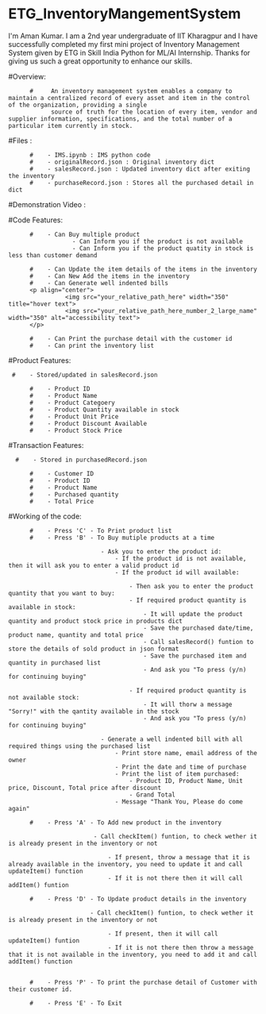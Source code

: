 # ETG_InventoryMangementSystem
I'm Aman Kumar. I am a 2nd year undergraduate of IIT Kharagpur and I have successfully completed my first mini project of Inventory Management System given by ETG in Skill India Python for ML/AI Internship.
Thanks for giving us such a great opportunity to enhance our skills.

#Overview:
          
          #     An inventory management system enables a company to maintain a centralized record of every asset and item in the control of the organization, providing a single  
                source of truth for the location of every item, vendor and supplier information, specifications, and the total number of a particular item currently in stock.

#Files :

          #    - IMS.ipynb : IMS python code
          #    - originalRecord.json : Original inventory dict
          #    - salesRecord.json : Updated inventory dict after exiting the inventory
          #    - purchaseRecord.json : Stores all the purchased detail in dict


#Demonstration Video :

          

#Code Features:

          #    - Can Buy multiple product
                      - Can Inform you if the product is not available
                      - Can Inform you if the product quatity in stock is less than customer demand
                      
          #    - Can Update the item details of the items in the inventory
          #    - Can New Add the items in the inventory 
          #    - Can Generate well indented bills
          <p align="center">
                    <img src="your_relative_path_here" width="350" title="hover text">
                    <img src="your_relative_path_here_number_2_large_name" width="350" alt="accessibility text">
          </p>
          
          #    - Can Print the purchase detail with the customer id
          #    - Can print the inventory list


#Product Features:

     #    - Stored/updated in salesRecord.json 
     
          #    - Product ID
          #    - Product Name
          #    - Product Categoery
          #    - Product Quantity available in stock
          #    - Product Unit Price
          #    - Product Discount Available
          #    - Product Stock Price
          
         
 #Transaction Features: 

      #    - Stored in purchasedRecord.json
      
          #    - Customer ID
          #    - Product ID
          #    - Product Name
          #    - Purchased quantity
          #    - Total Price
 
 
 #Working of the code:

          #    - Press 'C' - To Print product list
          #    - Press 'B' - To Buy mutiple products at a time

                              - Ask you to enter the product id:
                                  - If the product id is not available, then it will ask you to enter a valid product id
                                  - If the product id will available:

                                      - Then ask you to enter the product quantity that you want to buy:
                                      - If required product quantity is available in stock:
                                          - It will update the product quantity and product stock price in products dict
                                          - Save the purchased date/time, product name, quantity and total price
                                          - Call salesRecord() funtion to store the details of sold product in json format
                                          - Save the purchased item and quantity in purchased list
                                          - And ask you "To press (y/n) for continuing buying"

                                      - If required product quantity is not available stock:
                                          - It will thorw a message "Sorry!" with the qantity available in the stock
                                          - And ask you "To press (y/n) for continuing buying"

                              - Generate a well indented bill with all required things using the purchased list
                                  - Print store name, email address of the owner
                                  - Print the date and time of purchase
                                  - Print the list of item purchased:
                                      - Product ID, Product Name, Unit price, Discount, Total price after discount
                                      - Grand Total
                                  - Message "Thank You, Please do come again"

          #    - Press 'A' - To Add new product in the inventory

                            - Call checkItem() funtion, to check wether it is already present in the inventory or not

                                - If present, throw a message that it is already available in the inventory, you need to update it and call updateItem() function
                                - If it is not there then it will call addItem() funtion

          #    - Press 'D' - To Update product details in the inventory

                           - Call checkItem() funtion, to check wether it is already present in the inventory or not

                                - If present, then it will call updateItem() funtion 
                                - If it is not there then throw a message that it is not available in the inventory, you need to add it and call addItem() function


          #    - Press 'P' - To print the purchase detail of Customer with their customer id.

          #    - Press 'E' - To Exit


